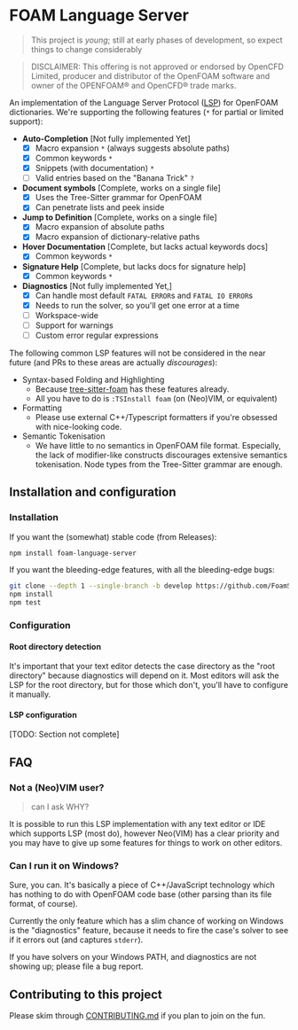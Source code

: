 # FOAM Language Server

> This project is *young*; still at early phases of development,
> so expect things to change considerably

> DISCLAIMER:
> This offering is not approved or endorsed by OpenCFD Limited, producer and distributor
> of the OpenFOAM software and owner of the OPENFOAM®  and OpenCFD®  trade marks.

An implementation of the Language Server Protocol ([LSP](https://microsoft.github.io/language-server-protocol/))
for OpenFOAM dictionaries.
We're supporting the following features (`*` for partial or limited support):

- **Auto-Completion** [Not fully implemented Yet]
    - [x] Macro expansion `*` (always suggests absolute paths)
    - [x] Common keywords `*`
    - [x] Snippets (with documentation) `*`
    - [ ] Valid entries based on the "Banana Trick" `?`
- **Document symbols** [Complete, works on a single file]
    - [x] Uses the Tree-Sitter grammar for OpenFOAM
    - [x] Can penetrate lists and peek inside
- **Jump to Definition** [Complete, works on a single file]
    - [x] Macro expansion of absolute paths
    - [x] Macro expansion of dictionary-relative paths
- **Hover Documentation** [Complete, but lacks actual keywords docs]
    - [x] Common keywords `*`
- **Signature Help** [Complete, but lacks docs for signature help]
    - [x] Common keywords `*`
- **Diagnostics** [Not fully implemented Yet,]
    - [x] Can handle most default `FATAL ERROR`s and `FATAL IO ERROR`s
    - [x] Needs to run the solver, so you'll get one error at a time
    - [ ] Workspace-wide
    - [ ] Support for warnings
    - [ ] Custom error regular expressions

The following common LSP features will not be considered in the near future
(and PRs to these areas are actually _discourages_):

- Syntax-based Folding and Highlighting
    - Because [tree-sitter-foam](https://github.com/FoamScience/tree-sitter-foam) 
      has these features already.
    - All you have to do is `:TSInstall foam` (on (Neo)VIM, or equivalent)
- Formatting
    - Please use external C++/Typescript formatters if you're obsessed with
      nice-looking code.
- Semantic Tokenisation
    - We have little to no semantics in OpenFOAM file format. Especially, the lack
      of modifier-like constructs discourages extensive semantics tokenisation.
      Node types from the Tree-Sitter grammar are enough.

## Installation and configuration

### Installation

If you want the (somewhat) stable code (from Releases):
```bash
npm install foam-language-server
```

If you want the bleeding-edge features, with all the bleeding-edge bugs:
```bash
git clone --depth 1 --single-branch -b develop https://github.com/FoamScience/foam-language-server
npm install
npm test
```

### Configuration

#### Root directory detection

It's important that your text editor detects the case directory as the "root directory"
because diagnostics will depend on it. Most editors will ask the LSP for the root directory,
but for those which don't, you'll have to configure it manually.

#### LSP configuration

[TODO: Section not complete]

## FAQ

### Not a (Neo)VIM user?

> can I ask WHY?

It is possible to run this LSP implementation with any text editor or IDE which supports
LSP (most do), however Neo(VIM) has a clear priority and you may have to
give up some features for things to work on other editors.

### Can I run it on Windows?

Sure, you can. It's basically a piece of C++/JavaScript technology which has nothing to
do with OpenFOAM code base (other parsing than its file format, of course).

Currently the only feature which has a slim chance of working on Windows
is the "diagnostics" feature, because it needs to fire the case's solver to see if it errors
out (and captures `stderr`).

If you have solvers on your Windows PATH, and diagnostics are not showing up; please file a bug
report.

## Contributing to this project

Please skim through [CONTRIBUTING.md](/CONTRIBUTING.md) if you plan to join on the fun.
